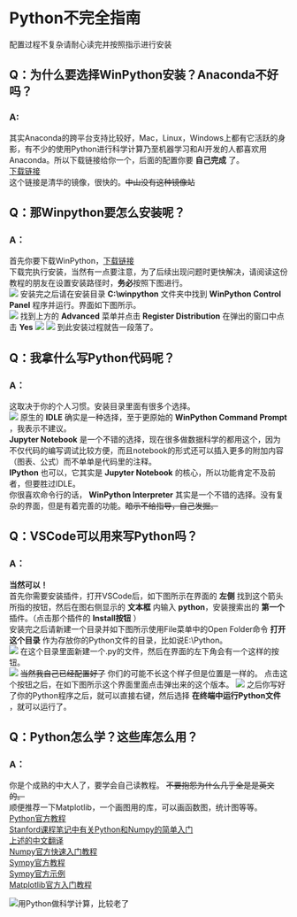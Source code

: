 # Python不完全指南
配置过程不复杂请耐心读完并按照指示进行安装

## Q：为什么要选择WinPython安装？Anaconda不好吗？
### A:
其实Anaconda的跨平台支持比较好，Mac，Linux，Windows上都有它活跃的身影，有不少的使用Python进行科学计算乃至机器学习和AI开发的人都喜欢用Anaconda。所以下载链接给你一个，后面的配置你要 **自己完成** 了。<br>
[下载链接](https://mirrors.tuna.tsinghua.edu.cn/anaconda/archive/Anaconda3-5.3.0-Windows-x86_64.exe)<br>
这个链接是清华的镜像，很快的。~~中山没有这种镜像站~~

## Q：那Winpython要怎么安装呢？
### A：
首先你要下载WinPython，[下载链接](https://nchc.dl.sourceforge.net/project/winpython/WinPython_3.6/3.6.7.0/WinPython64-3.6.7.0Qt5.exe)<br>
下载完执行安装，当然有一点要注意，为了后续出现问题时更快解决，请阅读这份教程的朋友在设置安装路径时，**务必**按照下图进行。<br>
![](install_path.png)
安装完之后请在安装目录 **C:\winpython** 文件夹中找到 **WinPython Control Panel** 程序并运行。界面如下图所示。<br>
![](control_panel.png)
找到上方的 **Advanced** 菜单并点击 **Register Distribution** 在弹出的窗口中点击 **Yes**
![](register.png)
![](register_warning.png)
到此安装过程就告一段落了。

## Q：我拿什么写Python代码呢？
### A：
这取决于你的个人习惯。安装目录里面有很多个选择。<br>
![](choices.png)
原生的 **IDLE** 确实是一种选择，至于更原始的 **WinPython Command Prompt** ，我表示不建议。<br>
**Jupyter Notebook** 是一个不错的选择，现在很多做数据科学的都用这个，因为不仅代码的编写调试比较方便，而且notebook的形式还可以插入更多的附加内容（图表、公式）而不单单是代码里的注释。<br>
**IPython** 也可以，它其实是 **Jupyter Notebook** 的核心，所以功能肯定不及前者，但要胜过IDLE。<br>
你很喜欢命令行的话， **WinPython Interpreter** 其实是一个不错的选择。没有复杂的界面，但是有着完善的功能。~~暗示不给指导，自己发掘。~~

## Q：VSCode可以用来写Python吗？
### A：
**当然可以！** <br>
首先你需要安装插件，打开VSCode后，如下图所示在界面的 **左侧** 找到这个箭头所指的按钮，然后在图右侧显示的 **文本框** 内输入 **python**，安装搜索出的 **第一个** 插件。（点击那个插件的 **Install按钮** ）<br>
安装完之后请新建一个目录并如下图所示使用File菜单中的Open Folder命令 **打开这个目录** 作为存放你的Python文件的目录，比如说E:\Python。<br>
![](open_folder.png)
在这个目录里面新建一个.py的文件，然后在界面的左下角会有一个这样的按钮。<br>
![](button.png)
~~当然我自己已经配置好了~~ 你们的可能不长这个样子但是位置是一样的。 点击这个按钮之后，在如下图所示这个界面里面点击弹出来的这个版本。
![](version.png)
之后你写好了你的Python程序之后，就可以直接右键，然后选择 **在终端中运行Python文件** ，就可以运行了。

## Q：Python怎么学？这些库怎么用？
### A：
你是个成熟的中大人了，要学会自己读教程。 ~~不要抱怨为什么几乎全是是英文的。~~<br>
顺便推荐一下Matplotlib，一个画图用的库，可以画函数图，统计图等等。<br>
[Python官方教程](https://docs.python.org/3.6/tutorial/)<br>
[Stanford课程笔记中有关Python和Numpy的简单入门](https://cs231n.github.io/python-numpy-tutorial/)<br>
[上述的中文翻译](https://zhuanlan.zhihu.com/p/20878530)<br>
[Numpy官方快速入门教程](https://docs.scipy.org/doc/numpy-1.14.5/user/quickstart.html)<br>
[Sympy官方教程](https://docs.sympy.org/latest/tutorial/index.html)<br>
[Sympy官方示例](https://github.com/sympy/sympy/wiki/Quick-examples)<br>
[Matplotlib官方入门教程](https://matplotlib.org/3.0.2/tutorials/introductory/pyplot.html)<br>

![用Python做科学计算，比较老了](http://bigsec.net/b52/scipydoc/)<br>